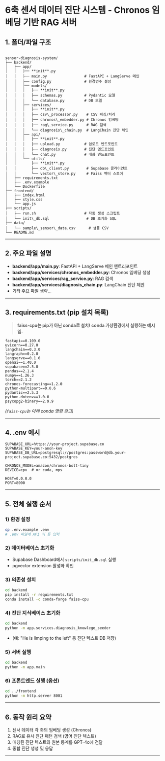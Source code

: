 # 6축 센서 데이터 진단 시스템 - Chronos 임베딩 기반 RAG 서버

## 1. 폴더/파일 구조

```

sensor-diagnosis-system/
├── backend/
│   ├── app/
│   │   ├── **init**.py
│   │   ├── main.py                 # FastAPI + LangServe 메인
│   │   ├── config.py               # 환경변수 설정
│   │   ├── models/
│   │   │   ├── **init**.py
│   │   │   ├── schemas.py          # Pydantic 모델
│   │   │   └── database.py         # DB 모델
│   │   ├── services/
│   │   │   ├── **init**.py
│   │   │   ├── csv\_processor.py    # CSV 파싱/처리
│   │   │   ├── chronos\_embedder.py # Chronos 임베딩
│   │   │   ├── rag\_service.py      # RAG 검색
│   │   │   └── diagnosis\_chain.py  # LangChain 진단 체인
│   │   ├── api/
│   │   │   ├── **init**.py
│   │   │   ├── upload.py           # 업로드 엔드포인트
│   │   │   ├── diagnosis.py        # 진단 엔드포인트
│   │   │   └── chat.py             # 대화 엔드포인트
│   │   └── utils/
│   │       ├── **init**.py
│   │       ├── db\_client.py        # Supabase 클라이언트
│   │       └── vector\_store.py     # Faiss 벡터 스토어
│   ├── requirements.txt
│   ├── .env.example
│   └── Dockerfile
├── frontend/
│   ├── index.html
│   ├── style.css
│   └── app.js
├── scripts/
│   ├── run.sh                      # 자동 생성 스크립트
│   └── init\_db.sql                 # DB 초기화 SQL
├── data/
│   └── sample\_sensor\_data.csv      # 샘플 CSV
└── README.md

````

---

## 2. 주요 파일 설명

- **backend/app/main.py**: FastAPI + LangServe 메인 엔트리포인트  
- **backend/app/services/chronos_embedder.py**: Chronos 임베딩 생성  
- **backend/app/services/rag_service.py**: RAG 검색  
- **backend/app/services/diagnosis_chain.py**: LangChain 진단 체인  
- 기타 주요 파일 생략...

---

## 3. requirements.txt (pip 설치 목록)
> **faiss-cpu는 pip가 아닌 conda로 설치!**
> **conda 가상환경에서 실행하는 예시임.**

```text
fastapi==0.109.0
uvicorn==0.27.0
langchain==0.3.0
langraph==0.2.0
langserve==0.1.0
openai==1.40.0
supabase==2.5.0
pandas==2.1.4
numpy==1.26.3
torch==2.1.2
chronos-forecasting==1.2.0
python-multipart==0.0.6
pydantic==2.5.3
python-dotenv==1.0.0
psycopg2-binary==2.9.9
````

*(`faiss-cpu`는 아래 conda 명령 참고)*

---

## 4. .env 예시

```env
SUPABASE_URL=https://your-project.supabase.co
SUPABASE_KEY=your-anon-key
SUPABASE_DB_URL=postgresql://postgres:password@db.your-project.supabase.co:5432/postgres

CHRONOS_MODEL=amazon/chronos-bolt-tiny
DEVICE=cpu  # or cuda, mps

HOST=0.0.0.0
PORT=8000
```

---

## 5. **전체 실행 순서**

### 1) 환경 설정

```bash
cp .env.example .env
# .env 파일에 API 키 등 입력
```

### 2) 데이터베이스 초기화

* Supabase Dashboard에서 `scripts/init_db.sql` 실행
* pgvector extension 활성화 확인

### 3) 의존성 설치

```bash
cd backend
pip install -r requirements.txt
conda install -c conda-forge faiss-cpu
```

### 4) 진단 지식베이스 초기화

```bash
cd backend
python -m app.services.diagnosis_knowlege_seeder
```

* (예: "He is limping to the left" 등 진단 텍스트 DB 저장)

### 5) 서버 실행

```bash
cd backend
python -m app.main
```

### 6) 프론트엔드 실행 (옵션)

```bash
cd ../frontend
python -m http.server 8001
```

---

## 6. **동작 원리 요약**

1. 센서 데이터 각 축의 임베딩 생성 (Chronos)
2. RAG로 유사 진단 패턴 검색 (영어 진단 텍스트)
3. 매칭된 진단 텍스트와 원본 통계를 GPT-4o에 전달
4. 종합 진단 생성 및 응답

---
